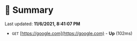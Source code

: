 # 📖 Summary
Last updated: **11/6/2021, 8:41:07 PM**

- `GET` [https://google.com](https://google.com) - **Up** (102ms)
